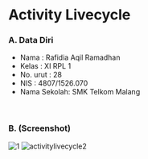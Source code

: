 # Activity Livecycle


### A. Data Diri
- Nama        : Rafidia Aqil Ramadhan
- Kelas       : XI RPL 1
- No. urut    : 28
- NIS         : 4807/1526.070
- Nama Sekolah: SMK Telkom Malang

<br>

### B. (Screenshot)
![1](https://cloud.githubusercontent.com/assets/22127529/19280322/8316e2e2-900f-11e6-98ce-10c8f284d12b.png)
![activitylivecycle2](https://cloud.githubusercontent.com/assets/22127529/22356544/eb392c10-e3e6-11e6-9074-a76e89015a3c.png)
